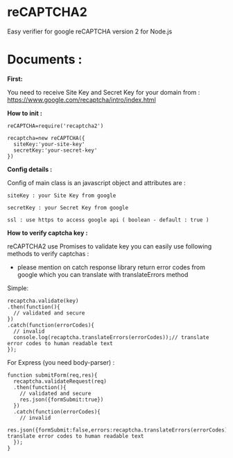 # reCAPTCHA2
Easy verifier for google reCAPTCHA version 2 for Node.js

# Documents :

**First:**

You need to receive Site Key and Secret Key for your domain from : https://www.google.com/recaptcha/intro/index.html

**How to init :**
```
reCAPTCHA=require('recaptcha2')

recaptcha=new reCAPTCHA({
  siteKey:'your-site-key'
  secretKey:'your-secret-key'
})
```
**Config details :**

Config of main class is an javascript object and attributes are :

```
siteKey : your Site Key from google

secretKey : your Secret Key from google

ssl : use https to access google api ( boolean - default : true )
```

**How to verify captcha key :**

reCAPTCHA2 use Promises to validate key you can easily use following methods to verify captchas :
* please mention on catch response library return error codes from google which you can translate with translateErrors method

Simple:
```
recaptcha.validate(key)
.then(function(){
  // validated and secure
})
.catch(function(errorCodes){
  // invalid
  console.log(recaptcha.translateErrors(errorCodes));// translate error codes to human readable text
});
```

For Express (you need body-parser) :
```
function submitForm(req,res){
  recaptcha.validateRequest(req)
  .then(function(){
    // validated and secure
    res.json({formSubmit:true})
  })
  .catch(function(errorCodes){
    // invalid
    res.json({formSubmit:false,errors:recaptcha.translateErrors(errorCodes)});// translate error codes to human readable text
  });
}
```



